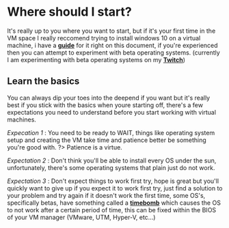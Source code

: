 # Where should I start?
It's really up to you where you want to start, but if it's your first time in the VM space I really reccomend trying to install windows 10 on a virtual machine, i have a [**guide**](/guide/intro.md) for it right on this document, if you're experienced then you can attempt to experiment with beta operating systems. (currently I am experimenting with beta operating systems on my [**Twitch**](https://www.twitch.tv/mckidlet))

## Learn the basics
You can always dip your toes into the deepend if you want but it's really best if you stick with the basics when youre starting off, there's a few expectations you need to understand before you start working with virtual machines.

*Expecation 1* : You need to be ready to WAIT, things like operating system setup and creating the VM take time and patience better be something you're good with.
?> Patience is a virtue.

*Expectation 2* : Don't think you'll be able to install every OS under the sun, unfortunately, there's some operating systems that plain just do not work.

*Expectation 3* : Don't expect things to work first try, hope is great but you'll quickly want to give up if you expect it to work first try, just find a solution to your problem and try again if it doesn't work the first time, some OS's, specifically betas, have something called a [**timebomb**](https://betawiki.net/wiki/Timebomb) which causes the OS to not work after a certain period of time, this can be fixed within the BIOS of your VM manager (VMware, UTM, Hyper-V, etc...)
